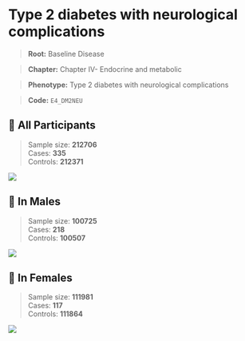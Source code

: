 # Type 2 diabetes with neurological complications

> **Root:** Baseline Disease  

> **Chapter:** Chapter IV- Endocrine and metabolic  

> **Phenotype:** Type 2 diabetes with neurological complications  

> **Code:** `E4_DM2NEU`

## 🧪 All Participants  
> Sample size: **212706**  
> Cases: **335**  
> Controls: **212371**
<img src="/Disease/Figures/ALL/Incidence/E4_DM2NEU.png"/>
<CsvTable src="/Disease/Data/ALL/Incidence/COX_E4_DM2NEU.csv" label="🔍 View full results" />

## 👨 In Males  
> Sample size: **100725**  
> Cases: **218**  
> Controls: **100507**
<img src="/Disease/Figures/Male/Incidence/E4_DM2NEU.png"/>
<CsvTable src="/Disease/Data/Male/Incidence/COX_E4_DM2NEU.csv" label="🔍 View full results" />

## 👩 In Females  
> Sample size: **111981**  
> Cases: **117**  
> Controls: **111864**
<img src="/Disease/Figures/Female/Incidence/E4_DM2NEU.png"/>
<CsvTable src="/Disease/Data/Female/Incidence/COX_E4_DM2NEU.csv" label="🔍 View full results" />
